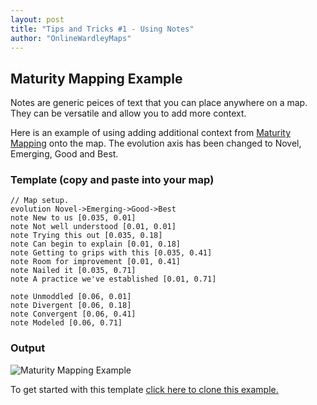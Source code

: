 ```yaml
---
layout: post
title: "Tips and Tricks #1 - Using Notes"
author: "OnlineWardleyMaps"
---
```


## Maturity Mapping Example

Notes are generic peices of text that you can place anywhere on a map.  They can be versatile and allow you to add more context.  

Here is an example of using adding additional context from <a href="https://maturitymapping.com/" target="_blank">Maturity Mapping</a> onto the map.  The evolution axis has been changed to Novel, Emerging, Good and Best.



### Template (copy and paste into your map)
```
// Map setup.
evolution Novel->Emerging->Good->Best
note New to us [0.035, 0.01]
note Not well understood [0.01, 0.01]
note Trying this out [0.035, 0.18]
note Can begin to explain [0.01, 0.18]
note Getting to grips with this [0.035, 0.41]
note Room for improvement [0.01, 0.41]
note Nailed it [0.035, 0.71]
note A practice we've established [0.01, 0.71]

note Unmoddled [0.06, 0.01]
note Divergent [0.06, 0.18]
note Convergent [0.06, 0.41]
note Modeled [0.06, 0.71]
```

### Output

![Maturity Mapping Example](/assets/tt1-notes.png)

To get started with this template <a href="https://onlinewardleymaps.com/#clone:owm-tips-tricks-notes" target="_blank">click here to clone this example.</a>
